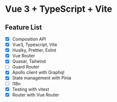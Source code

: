 # Vue 3 + TypeScript + Vite

## Feature List

- [x] Composition API
- [x] Vue3, Typescript, Vite
- [x] Huslky, Prettier, Eslint
- [x] Vue Router
- [x] Quasar, Tailwind
- [ ] Guard Router
- [x] Apollo client with Graphql
- [x] State management with Pinia
- [ ] I18n
- [x] Testing with vitest
- [x] Router with Vue Router
